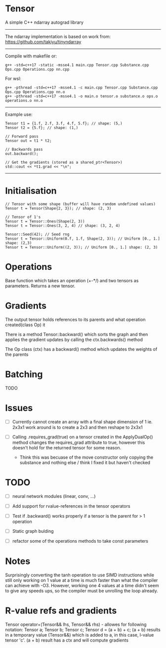
# Tensor

A simple C++ ndarray autograd library

--- 

The ndarray implementation is based on work from: https://github.com/takiyu/tinyndarray

---

Compile with makefile or:

    g++ -std=c++17 -static -msse4.1 main.cpp Tensor.cpp Substance.cpp Ops.cpp Operations.cpp nn.cpp

For wsl:

    g++ -pthread -std=c++17 -msse4.1 -c main.cpp Tensor.cpp Substance.cpp Ops.cpp Operations.cpp nn.o
    g++ -pthread -std=c++17 -msse4.1 -o main.o tensor.o substance.o ops.o operations.o nn.o

---

Example use: 

```
Tensor t1 = {1.f, 2.f, 3.f, 4.f, 5.f}; // shape: (5,)
Tensor t2 = {5.f}; // shape: (1,)

// Forward pass 
Tensor out = t1 * t2;

// Backwards pass
out.backward();

// Get the gradients (stored as a shared_ptr<Tensor>)
std::cout << *t1.grad << "\n";

```

--- 

# Initialisation

```
// Tensor with some shape (buffer will have random undefined values)
Tensor t = Tensor(Shape{2, 3}); // shape: (2, 3) 

// Tensor of 1's
Tensor t = Tensor::Ones(Shape(2, 3)) 
Tensor t = Tensor::Ones(3, 2, 4) // shape: (3, 2, 4)

Tensor::Seed(42); // Seed rng 
Tensor t = Tensor::Uniform(0.f, 1.f, Shape(2, 3)); // Uniform [0., 1.] shape: (2,3)
Tensor t = Tensor::Uniform((2, 3)); // Uniform [0., 1.] shape: (2, 3)
```

# Operations

Base function which takes an operation (+-*/) and two tensors as parameters.
Returns a new tensor.


# Gradients

The output tensor holds references to its parents and what operation created(class Op) it

There is a method Tensor::backward() which sorts the graph and then applies the gradient updates by calling the ctx.backwards() method

The Op class (ctx) has a backward() method which updates the weights of the parents

# Batching

TODO

# Issues

- [ ] Currently cannot create an array with a final shape dimension of 1 ie. 2x3x1
work around is to create a 2x3 and then reshape to 2x3x1

- [ ] Calling .requires_grad(true) on a tensor created in the ApplyDualOp() method changes the requires_grad attribute to true, however this doesn't hold for the returned tensor for some reason.

    - Think this was becuase of the move constructor only copying the substance and nothing else / think I fixed it but haven't checked


# TODO

- [ ] neural network modules (linear, conv, ...)

- [ ] Add support for rvalue-references in the tensor operators

- [ ] Test if .backward() works properly if a tensor is the parent for > 1 operation

- [ ] Static graph bulding

- [ ] refactor some of the operations methods to take const parameters

# Notes

Surprisingly converting the tanh operation to use SIMD instructions while still only working on 1 value at a time is much faster than what the compiler can 
achieve with -O3. However, working one 4 values at a time didn't seem to give any speeds ups, so the compiler must be unrolling the loop already.



# R-value refs and gradients

Tensor operator+(Tensor&& lhs, Tensor&& rhs) - allowes for following notation:
Tensor a; Tensor b; Tensor c;
Tensor d = (a + b) + c;
(a + b) results in a temporary value (Tensor&&) which is added to a, in this case, l-value tensor 'c'.
(a + b) result has a ctx and will compute gradients